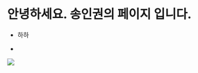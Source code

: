 # 안녕하세요. 송인권의 페이지 입니다.
* 하하
- 
![](https://encrypted-tbn0.gstatic.com/images?q=tbn:ANd9GcQRXfalFd706hkVauILkrYdIhWvR6kDX1pwYkVz1Fj1Z3_1RBqc)
